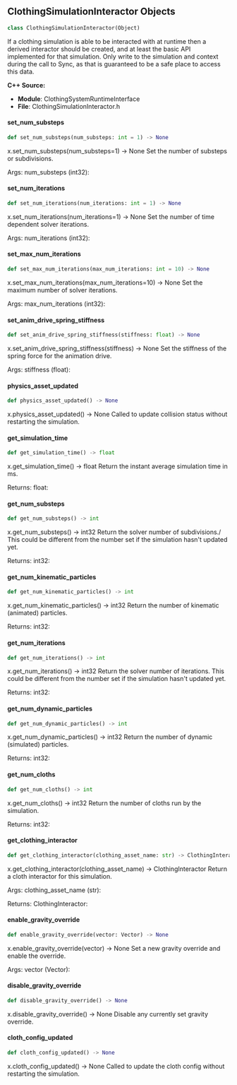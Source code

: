 ## ClothingSimulationInteractor Objects

```python
class ClothingSimulationInteractor(Object)
```

If a clothing simulation is able to be interacted with at runtime then a derived
interactor should be created, and at least the basic API implemented for that
simulation.
Only write to the simulation and context during the call to Sync, as that is
guaranteed to be a safe place to access this data.

**C++ Source:**

- **Module**: ClothingSystemRuntimeInterface
- **File**: ClothingSimulationInteractor.h

<a id="unreal.ClothingSimulationInteractor.set_num_substeps"></a>

#### set_num_substeps

```python
def set_num_substeps(num_substeps: int = 1) -> None
```

x.set_num_substeps(num_substeps=1) -> None
Set the number of substeps or subdivisions.

Args:
    num_substeps (int32):

<a id="unreal.ClothingSimulationInteractor.set_num_iterations"></a>

#### set_num_iterations

```python
def set_num_iterations(num_iterations: int = 1) -> None
```

x.set_num_iterations(num_iterations=1) -> None
Set the number of time dependent solver iterations.

Args:
    num_iterations (int32):

<a id="unreal.ClothingSimulationInteractor.set_max_num_iterations"></a>

#### set_max_num_iterations

```python
def set_max_num_iterations(max_num_iterations: int = 10) -> None
```

x.set_max_num_iterations(max_num_iterations=10) -> None
Set the maximum number of solver iterations.

Args:
    max_num_iterations (int32):

<a id="unreal.ClothingSimulationInteractor.set_anim_drive_spring_stiffness"></a>

#### set_anim_drive_spring_stiffness

```python
def set_anim_drive_spring_stiffness(stiffness: float) -> None
```

x.set_anim_drive_spring_stiffness(stiffness) -> None
Set the stiffness of the spring force for the animation drive.

Args:
    stiffness (float):

<a id="unreal.ClothingSimulationInteractor.physics_asset_updated"></a>

#### physics_asset_updated

```python
def physics_asset_updated() -> None
```

x.physics_asset_updated() -> None
Called to update collision status without restarting the simulation.

<a id="unreal.ClothingSimulationInteractor.get_simulation_time"></a>

#### get_simulation_time

```python
def get_simulation_time() -> float
```

x.get_simulation_time() -> float
Return the instant average simulation time in ms.

Returns:
    float:

<a id="unreal.ClothingSimulationInteractor.get_num_substeps"></a>

#### get_num_substeps

```python
def get_num_substeps() -> int
```

x.get_num_substeps() -> int32
Return the solver number of subdivisions./
This could be different from the number set if the simulation hasn't updated yet.

Returns:
    int32:

<a id="unreal.ClothingSimulationInteractor.get_num_kinematic_particles"></a>

#### get_num_kinematic_particles

```python
def get_num_kinematic_particles() -> int
```

x.get_num_kinematic_particles() -> int32
Return the number of kinematic (animated) particles.

Returns:
    int32:

<a id="unreal.ClothingSimulationInteractor.get_num_iterations"></a>

#### get_num_iterations

```python
def get_num_iterations() -> int
```

x.get_num_iterations() -> int32
Return the solver number of iterations.
This could be different from the number set if the simulation hasn't updated yet.

Returns:
    int32:

<a id="unreal.ClothingSimulationInteractor.get_num_dynamic_particles"></a>

#### get_num_dynamic_particles

```python
def get_num_dynamic_particles() -> int
```

x.get_num_dynamic_particles() -> int32
Return the number of dynamic (simulated) particles.

Returns:
    int32:

<a id="unreal.ClothingSimulationInteractor.get_num_cloths"></a>

#### get_num_cloths

```python
def get_num_cloths() -> int
```

x.get_num_cloths() -> int32
Return the number of cloths run by the simulation.

Returns:
    int32:

<a id="unreal.ClothingSimulationInteractor.get_clothing_interactor"></a>

#### get_clothing_interactor

```python
def get_clothing_interactor(clothing_asset_name: str) -> ClothingInteractor
```

x.get_clothing_interactor(clothing_asset_name) -> ClothingInteractor
Return a cloth interactor for this simulation.

Args:
    clothing_asset_name (str): 

Returns:
    ClothingInteractor:

<a id="unreal.ClothingSimulationInteractor.enable_gravity_override"></a>

#### enable_gravity_override

```python
def enable_gravity_override(vector: Vector) -> None
```

x.enable_gravity_override(vector) -> None
Set a new gravity override and enable the override.

Args:
    vector (Vector):

<a id="unreal.ClothingSimulationInteractor.disable_gravity_override"></a>

#### disable_gravity_override

```python
def disable_gravity_override() -> None
```

x.disable_gravity_override() -> None
Disable any currently set gravity override.

<a id="unreal.ClothingSimulationInteractor.cloth_config_updated"></a>

#### cloth_config_updated

```python
def cloth_config_updated() -> None
```

x.cloth_config_updated() -> None
Called to update the cloth config without restarting the simulation.

<a id="unreal.ToolMenuBase"></a>